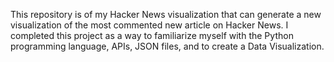 This repository is of my Hacker News visualization that can generate a new visualization of the most commented new article on Hacker News. I completed this project as
a way to familiarize myself with the Python programming language, APIs, JSON files, and to create a Data Visualization. 
